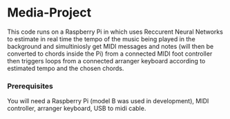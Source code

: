 # Media-Project

This code runs on a Raspberry Pi in which uses Reccurent Neural Networks to estimate in real time the tempo of the music being played in the background and simultiniosly get MIDI messages and notes (will then be converted to chords inside the Pi) from a connected MIDI foot controller then triggers loops from a connected arranger keyboard according to estimated tempo and the chosen chords.

### Prerequisites

You will need a Raspberry Pi (model B was used in development), MIDI controller, arranger keyboard, USB to midi cable. 
